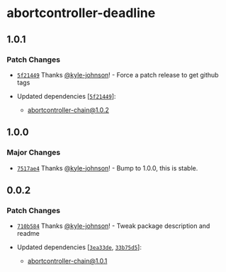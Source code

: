 # abortcontroller-deadline

## 1.0.1

### Patch Changes

- [`5f21449`](https://github.com/kyle-johnson/abortcontroller-utils/commit/5f21449e85d2a92ec5e1eefc5b873f90d4ae796c) Thanks [@kyle-johnson](https://github.com/kyle-johnson)! - Force a patch release to get github tags

- Updated dependencies [[`5f21449`](https://github.com/kyle-johnson/abortcontroller-utils/commit/5f21449e85d2a92ec5e1eefc5b873f90d4ae796c)]:
  - abortcontroller-chain@1.0.2

## 1.0.0

### Major Changes

- [`7517ae4`](https://github.com/kyle-johnson/abortcontroller-utils/commit/7517ae41836b18a854fd06d603d7628fa6ee4a4e) Thanks [@kyle-johnson](https://github.com/kyle-johnson)! - Bump to 1.0.0, this is stable.

## 0.0.2

### Patch Changes

- [`710b584`](https://github.com/kyle-johnson/abortcontroller-utils/commit/710b58481963db6782e508efea4f028c7633fc45) Thanks [@kyle-johnson](https://github.com/kyle-johnson)! - Tweak package description and readme

- Updated dependencies [[`3ea33de`](https://github.com/kyle-johnson/abortcontroller-utils/commit/3ea33de03aebf7c9f0b9ae7e4b79f4f3f8a85180), [`33b75d5`](https://github.com/kyle-johnson/abortcontroller-utils/commit/33b75d549f9f97d79b8fa5708cc93661b4d697eb)]:
  - abortcontroller-chain@1.0.1
